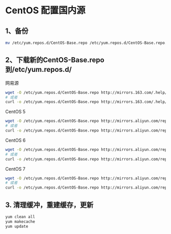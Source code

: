 # CentOS 配置国内源

## 1、备份

```bash
mv /etc/yum.repos.d/CentOS-Base.repo /etc/yum.repos.d/CentOS-Base.repo.backup
```

## 2、下载新的CentOS-Base.repo 到/etc/yum.repos.d/

网易源

```bash
wget -O /etc/yum.repos.d/CentOS-Base.repo http://mirrors.163.com/.help/CentOS7-Base-163.repo
# 或者
curl -o /etc/yum.repos.d/CentOS-Base.repo http://mirrors.163.com/.help/CentOS7-Base-163.repo
```

 CentOS 5

```bash
wget -O /etc/yum.repos.d/CentOS-Base.repo http://mirrors.aliyun.com/repo/Centos-5.repo
# 或者
curl -o /etc/yum.repos.d/CentOS-Base.repo http://mirrors.aliyun.com/repo/Centos-5.repo
```

 CentOS 6

```bash
wget -O /etc/yum.repos.d/CentOS-Base.repo http://mirrors.aliyun.com/repo/Centos-6.repo
# 或者
curl -o /etc/yum.repos.d/CentOS-Base.repo http://mirrors.aliyun.com/repo/Centos-6.repo
```

 CentOS 7

```bash
wget -O /etc/yum.repos.d/CentOS-Base.repo http://mirrors.aliyun.com/repo/Centos-7.repo
# 或者
curl -o /etc/yum.repos.d/CentOS-Base.repo http://mirrors.aliyun.com/repo/Centos-7.repo
```

## 3. 清理缓冲，重建缓存，更新

```bash
yum clean all
yum makecache
yum update
```
